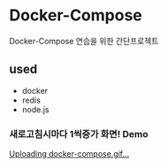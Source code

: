 # Docker-Compose
Docker-Compose 연습을 위한 간단프로젝트

## used
- docker
- redis
- node.js

### 새로고침시마다 1씩증가 화면! Demo
[Uploading docker-compose.gif…]()

